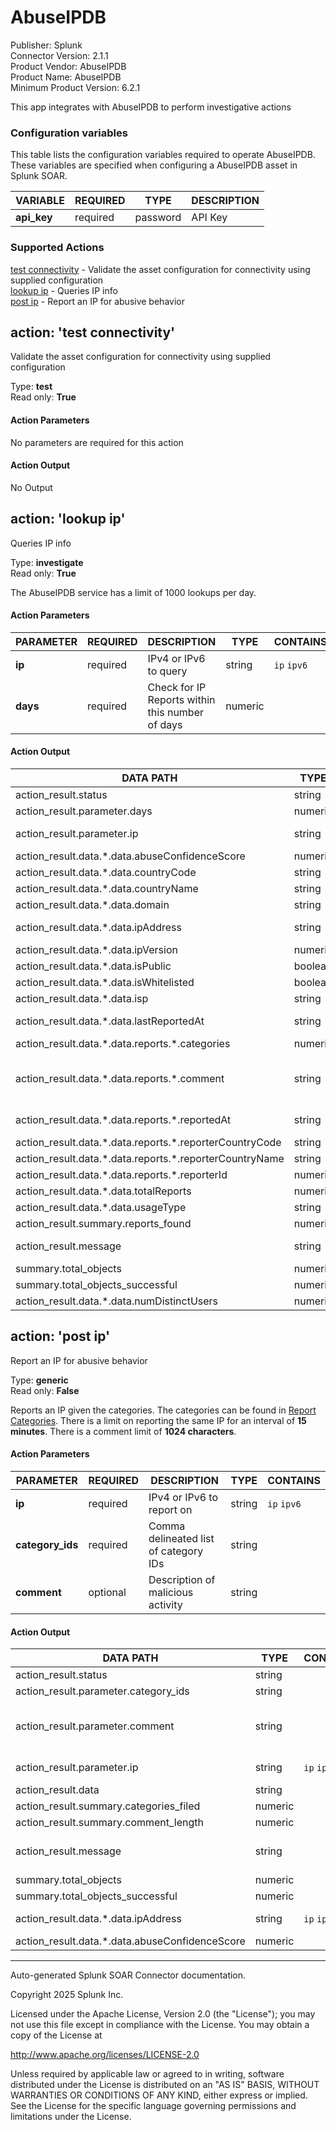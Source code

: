 # AbuseIPDB

Publisher: Splunk \
Connector Version: 2.1.1 \
Product Vendor: AbuseIPDB \
Product Name: AbuseIPDB \
Minimum Product Version: 6.2.1

This app integrates with AbuseIPDB to perform investigative actions

### Configuration variables

This table lists the configuration variables required to operate AbuseIPDB. These variables are specified when configuring a AbuseIPDB asset in Splunk SOAR.

VARIABLE | REQUIRED | TYPE | DESCRIPTION
-------- | -------- | ---- | -----------
**api_key** | required | password | API Key |

### Supported Actions

[test connectivity](#action-test-connectivity) - Validate the asset configuration for connectivity using supplied configuration \
[lookup ip](#action-lookup-ip) - Queries IP info \
[post ip](#action-post-ip) - Report an IP for abusive behavior

## action: 'test connectivity'

Validate the asset configuration for connectivity using supplied configuration

Type: **test** \
Read only: **True**

#### Action Parameters

No parameters are required for this action

#### Action Output

No Output

## action: 'lookup ip'

Queries IP info

Type: **investigate** \
Read only: **True**

The AbuseIPDB service has a limit of 1000 lookups per day.

#### Action Parameters

PARAMETER | REQUIRED | DESCRIPTION | TYPE | CONTAINS
--------- | -------- | ----------- | ---- | --------
**ip** | required | IPv4 or IPv6 to query | string | `ip` `ipv6` |
**days** | required | Check for IP Reports within this number of days | numeric | |

#### Action Output

DATA PATH | TYPE | CONTAINS | EXAMPLE VALUES
--------- | ---- | -------- | --------------
action_result.status | string | | success failed |
action_result.parameter.days | numeric | | 10 |
action_result.parameter.ip | string | `ip` `ipv6` | 8.8.8.8 2001:4860:4860::8888 |
action_result.data.\*.data.abuseConfidenceScore | numeric | | 0 |
action_result.data.\*.data.countryCode | string | | US |
action_result.data.\*.data.countryName | string | | United States |
action_result.data.\*.data.domain | string | `domain` `url` | |
action_result.data.\*.data.ipAddress | string | `ip` `ipv6` | 8.8.8.8 2001:4860:4860::8888 |
action_result.data.\*.data.ipVersion | numeric | | 4 |
action_result.data.\*.data.isPublic | boolean | | True False |
action_result.data.\*.data.isWhitelisted | boolean | | True False |
action_result.data.\*.data.isp | string | | Private IP Address LAN |
action_result.data.\*.data.lastReportedAt | string | | 2019-05-21T10:18:49+01:00 |
action_result.data.\*.data.reports.\*.categories | numeric | | 3 |
action_result.data.\*.data.reports.\*.comment | string | | Secure Shell (SSH) abuse. This category in combination with more specific categories. |
action_result.data.\*.data.reports.\*.reportedAt | string | | 2019-05-21T10:18:49+01:00 |
action_result.data.\*.data.reports.\*.reporterCountryCode | string | | US |
action_result.data.\*.data.reports.\*.reporterCountryName | string | | United States |
action_result.data.\*.data.reports.\*.reporterId | numeric | | 29933 |
action_result.data.\*.data.totalReports | numeric | | 5 |
action_result.data.\*.data.usageType | string | | Reserved |
action_result.summary.reports_found | numeric | | 1 |
action_result.message | string | | IP lookup complete. Reports found: 1 |
summary.total_objects | numeric | | 1 |
summary.total_objects_successful | numeric | | 1 |
action_result.data.\*.data.numDistinctUsers | numeric | | |

## action: 'post ip'

Report an IP for abusive behavior

Type: **generic** \
Read only: **False**

Reports an IP given the categories. The categories can be found in <a href='https://www.abuseipdb.com/categories'>Report Categories</a>. There is a limit on reporting the same IP for an interval of <b>15 minutes</b>. There is a comment limit of <b>1024 characters</b>.

#### Action Parameters

PARAMETER | REQUIRED | DESCRIPTION | TYPE | CONTAINS
--------- | -------- | ----------- | ---- | --------
**ip** | required | IPv4 or IPv6 to report on | string | `ip` `ipv6` |
**category_ids** | required | Comma delineated list of category IDs | string | |
**comment** | optional | Description of malicious activity | string | |

#### Action Output

DATA PATH | TYPE | CONTAINS | EXAMPLE VALUES
--------- | ---- | -------- | --------------
action_result.status | string | | success failed |
action_result.parameter.category_ids | string | | 3, 4 |
action_result.parameter.comment | string | | Secure Shell (SSH) abuse. This category in combination with more specific categories. |
action_result.parameter.ip | string | `ip` `ipv6` | 8.8.8.8 2001:4860:4860::8888 |
action_result.data | string | | |
action_result.summary.categories_filed | numeric | | 4 |
action_result.summary.comment_length | numeric | | 8 |
action_result.message | string | | IP reported. Number of categories filed: 2, Comment length: 193 |
summary.total_objects | numeric | | 1 |
summary.total_objects_successful | numeric | | 1 |
action_result.data.\*.data.ipAddress | string | `ip` `ipv6` | 8.8.8.8 2001:4860:4860::8888 |
action_result.data.\*.data.abuseConfidenceScore | numeric | | |

______________________________________________________________________

Auto-generated Splunk SOAR Connector documentation.

Copyright 2025 Splunk Inc.

Licensed under the Apache License, Version 2.0 (the "License");
you may not use this file except in compliance with the License.
You may obtain a copy of the License at

http://www.apache.org/licenses/LICENSE-2.0

Unless required by applicable law or agreed to in writing,
software distributed under the License is distributed on an "AS IS" BASIS,
WITHOUT WARRANTIES OR CONDITIONS OF ANY KIND, either express or implied.
See the License for the specific language governing permissions and limitations under the License.
